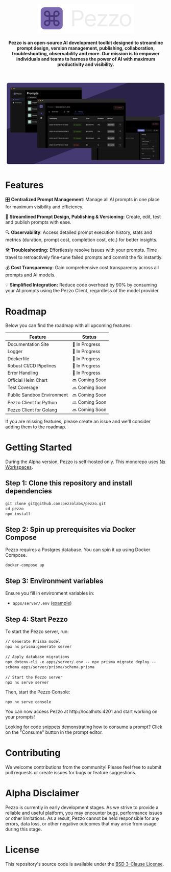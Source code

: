 <p align="center">
  <img src=".github/assets/logo-dark.svg" width="300px">
  <br />
  <strong>
  <br />
  Pezzo is an open-source AI development toolkit designed to streamline prompt design, version management, publishing, collaboration, troubleshooting, observability and more. Our mission is to empower individuals and teams to harness the power of AI with maximum productivity and visibility.
  </strong>
  <br />
</p>
<br />
<p align="center">
  <img src=".github/assets/banner.png" width="700px">
</p>

# Features
🎛️ **Centralized Prompt Management**: Manage all AI prompts in one place for maximum visibility and efficiency.

🚀 **Streamlined Prompt Design, Publishing & Versioning:** Create, edit, test and publish prompts with ease.

🔍 **Observability**: Access detailed prompt execution history, stats and metrics (duration, prompt cost, completion cost, etc.) for better insights. 

🛠️ **Troubleshooting:** Effortlessly resolve issues with your prompts. Time travel to retroactively fine-tune failed prompts and commit the fix instantly.

💰 **Cost Transparency**: Gain comprehensive cost transparency across all prompts and AI models.

💡 **Simplified Integration:** Reduce code overhead by 90% by consuming your AI prompts using the Pezzo Client, regardless of the model provider.

# Roadmap
Below you can find the roadmap with all upcoming features:

| **Feature**                                | **Status**    |
|--------------------------------------------|---------------|
| Documentation Site                         | 🚧 In Progress |
| Logger                                     | 🚧 In Progress |
| Dockerfile                                 | 🚧 In Progress |
| Robust CI/CD Pipelines                     | 🚧 In Progress |
| Error Handling                             | 🚧 In Progress |
| Official Helm Chart                        | 🔜 Coming Soon |
| Test Coverage                              | 🔜 Coming Soon |
| Public Sandbox Environment                 | 🔜 Coming Soon |
| Pezzo Client for Python                    | 🔜 Coming Soon |
| Pezzo Client for Golang                    | 🔜 Coming Soon |

If you are missing features, please create an issue and we'll consider adding them to the roadmap.

# Getting Started
During the Alpha version, Pezzo is self-hosted only. This monorepo uses [Nx Workspaces](https://nx.dev/).

## Step 1: Clone this repository and install dependencies
```
git clone git@github.com:pezzolabs/pezzo.git
cd pezzo
npm install
```
## Step 2: Spin up prerequisites via Docker Compose
Pezzo requires a Postgres database. You can spin it up using Docker Compose.
```
docker-compose up
```

## Step 3: Environment variables
Ensure you fill in environment variables in:
- `apps/server/.env` ([example](apps/server/.env.example))

## Step 4: Start Pezzo
To start the Pezzo server, run:
```
// Generate Prisma model
npx nx prisma:generate server

// Apply database migrations
npx dotenv-cli -e apps/server/.env -- npx prisma migrate deploy --schema apps/server/prisma/schema.prisma

// Start the Pezzo server
npx nx serve server
```

Then, start the Pezzo Console:
```
npx nx serve console
```

You can now access Pezzo at http://localhots:4201 and start working on your prompts!

Looking for code snippets demonstrating how to consume a prompt? Click on the "Consume" button in the prompt editor.

# Contributing
We welcome contributions from the community! Please feel free to submit pull requests or create issues for bugs or feature suggestions.

# Alpha Disclaimer
Pezzo is currently in early development stages. As we strive to provide a reliable and useful platform, you may encounter bugs, performance issues or other limitations. As a result, Pezzo cannot be held responsible for any errors, data loss, or other negative outcomes that may arise from usage during this stage.

# License
This repository's source code is available under the [BSD 3-Clause License](LICENSE).
